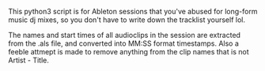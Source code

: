 This python3 script is for Ableton sessions that you've abused for long-form music dj mixes, so you don't have to write down the tracklist yourself lol.

The names and start times of all audioclips in the session are extracted from the .als file, and converted into MM:SS format timestamps. Also a feeble attmept is made to remove anything from the clip names that is not Artist - Title.
